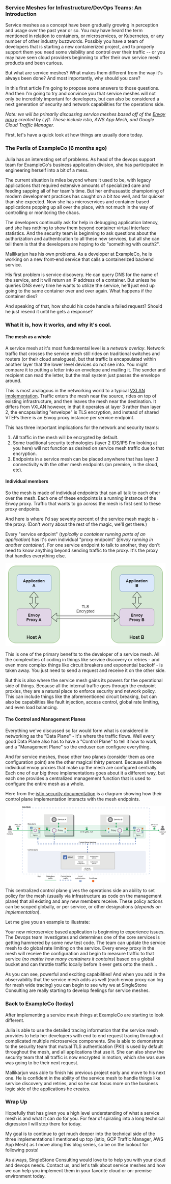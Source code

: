 ### Service Meshes for Infrastructure/DevOps Teams: An Introduction

Service meshes as a concept have been gradually growing in perception and usage over the past year or so.  You may have heard the term mentioned in relation to containers, or microservices, or Kubernetes, or any number of other industry buzzwords.  Possibly you have a team of developers that is starting a new containerized project, and to properly support them you need some visibility and control over their traffic -- or you may have seen cloud providers beginning to offer their own service mesh products and been curious.  

But what are service meshes?  What makes them different from the way it's always been done? And most importantly, why should you care?

In this first article I'm going to propose some answers to those questions. And then I'm going to try and convince you that service meshes will not only be incredibly important for developers, but can also be considered a next generation of security and network capabilities for the operations side.

_Note: we will be primarily discussing service meshes based off of the [Envoy proxy](https://www.envoyproxy.io/) created by Lyft.  These include istio, AWS App Mesh, and Google Cloud Traffic Manager._

First, let's have a quick look at how things are usually done today.

### The Perils of ExampleCo (6 months ago)
Julia has an interesting set of problems.  As head of the devops support team for ExampleCo's business application division, she has participated in engineering herself into a bit of a mess.

The current situation is miles beyond where it used to be, with legacy applications that required extensive amounts of specialized care and feeding sapping all of her team's time.  But her enthusuastic championing of modern development practices has caught on a bit _too_ well, and far quicker than she expected.  Now she has microservices and container based applications popping up all over the place, with not much in the way of controlling or monitoring the chaos.  

The developers continually ask for help in debugging application latency, and she has nothing to show them beyond container virtual interface statistics.  And the security team is beginning to ask questions about the authorization and authentication to all these new services, but all she can tell them is that the developers are hoping to do "something with oauth2".

Mallikarjun has his own problems. As a developer at ExampleCo, he is working on a new front-end service that calls a containerized backend service.  

His first problem is service discovery.  He can query DNS for the name of the service, and it will return an IP address of a container.  But unless he queries DNS every time he wants to utilize the service, he'll just end up going to the same container over and over again.  What happens if the container dies?

And speaking of that, how should his code handle a failed request?  Should he just resend it until he gets a response?

###  What it is, how it works, and why it's cool.

#### The mesh as a whole
A service mesh at it's most fundamental level is a _network overlay_.  Network traffic that crosses the service mesh still rides on traditional switches and routers (or their cloud analogues), but that traffic is encapsulated within another layer that the lower level devices do not see into.  You might compare it to putting a letter into an envelope and mailing it.  The sender and recipient can read the letter, but the mail system just passes the envelope around.  

This is most analagous in the networking world to a typical [VXLAN implementation](https://en.wikipedia.org/wiki/Virtual_Extensible_LAN).  Traffic enters the mesh near the source, rides on top of existing infrastructure, and then leaves the mesh near the destination.  It differs from VXLAN however, in that it operates at layer 3 rather than layer 2,  the encapsulating "envelope" is TLS encryption, and instead of shared VTEPs there is an Envoy proxy instance per service endpoint.  

This has three important implications for the network and security teams:
1. All traffic in the mesh will be encrypted by default.
2. Some traditional security technologies (layer 2 IDS/IPS I'm looking at you here) will not function as desired on service mesh traffic due to that encryption.
3. Endpoints in a service mesh can be placed anywhere that has layer 3 connectivity with the other mesh endpoints (on premise, in the cloud, etc).

#### Individual members
So the mesh is made of individual endpoints that can all talk to each other over the mesh.   Each one of these endpoints is a running instance of the Envoy proxy.  Traffic that wants to go across the mesh is first sent to these proxy endpoints.

And here is where I'd say seventy percent of the service mesh magic is - the proxy. (Don't worry about the rest of the magic, we'll get there.)

Every "service endpoint" (_typically a container running parts of an application_) has it's own individual "proxy endpoint" (_Envoy running in another container_).  For one service endpoint to talk to another, they don't need to know anything beyond sending traffic to the proxy.  It's the proxy that handles everything else.

![mesh flow](./images/meshflow.png)

This is one of the primary benefits to the developer of a service mesh.  All the complexities of coding in things like service discovery or retries - and even more complex things like circuit breakers and exponential backoff - is taken away.  You just need to send a request and receive it on the other side.

But this is also where the service mesh gains its powers for the operational side of things.  Because all the internal traffic goes through the endpoint proxies, they are a natural place to enforce security and network policy.  This can include things like the aforementioned circuit breaking, but can also be capabilities like fault injection, access control, global rate limiting, and even load balancing. 


#### The Control and Management Planes

Everything we've discussed so far would form what is considered in networking as the "Data Plane" - it's where the traffic flows.  Well every good Data Plane also has to have a "Control Plane" to tell it how to work, and a "Management Plane" so the enduser can configure everything.  

And for service meshes, those other two planes (consider them as one configuration point) are the other magical thirty percent.  Because all those individual envoy proxies that make up the mesh are configured centrally.  Each one of our big three implementations goes about it a different way, but each one provides a centralized management function that is used to configure the entire mesh as a whole.

Here from the [istio security documentation](https://istio.io/docs/concepts/security/) is a diagram showing how their control plane implementation interacts with the mesh endpoints.

![istio security](./images/arch-sec.svg)

This centralized control plane gives the operations side an ability to set policy for the mesh (usually via infrastructure as code on the management plane) that all existing and any new members receive.  These policy actions can be scoped globally, or per service, or other designations (_depends on implementation_).

Let me give you an example to illustrate:  

Your new microservice based application is beginning to experience issues.  The Devops team investigates and determines one of the core services is getting hammered by some new test code.  The team can update the service mesh to do global rate limiting on the service.  Every envoy proxy in the mesh will receive the configuration and begin to measure traffic to that service (_no matter how many containers it contains_) based on a global bucket and can throttle traffic locally before it ever gets onto the mesh...

As you can see, powerful and exciting capabilities!  And when you add in the observability that the service mesh adds as well (each envoy proxy can log for mesh wide tracing) you can begin to see why we at SingleStone Consulting are really starting to develop feelings for service meshes.

### Back to ExampleCo (today)

After implementing a service mesh things at ExampleCo are starting to look different.  

Julia is able to use the detailed tracing information that the service mesh provides to help her developers with end to end request tracing throughout complicated multiple microservice components.  She is able to demonstrate to the security team that mutual TLS authentication (PKI) is used by default throughout the mesh, and all applications that use it.  She can also show the security team that all traffic is now encrypted in motion, which she was sure was going to be their next request.

Mallikarjun was able to finish his previous project early and move to his next one.  He is confident in the ability of the service mesh to handle things like service discovery and retries, and so he can focus more on the business logic side of the applications he creates.

### Wrap Up

Hopefully that has given you a high level understanding of what a service mesh is and what it can do for you. For fear of spiraling into a long technical digression I will stop there for today.

My goal is to continue to get much deeper into the technical side of the three implementations I mentioned up top (istio, GCP Traffic Manager, AWS App Mesh) as I move along this blog series, so be on the lookout for following posts! 

As always, SingleStone Consulting would love to to help you with your cloud and devops needs.  Contact us, and let's talk about service meshes and how we can help you implement them in your favorite cloud or on-premise environment today.

